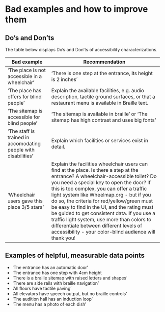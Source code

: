 # Bad examples and how to improve them

## Do’s and Don’ts

The table below displays Do’s and Don’ts of accessibility characterizations.

Bad example|Recommendation
-----|-----
‘The place is not accessible in a wheelchair’| ‘There is one step at the entrance, its height is 2 inches’
‘The place has offers for blind people’| Explain the available facilities, e.g. audio description, tactile ground surfaces, or that a restaurant menu is available in Braille text.
‘The sitemap is accessible for blind people’| ‘The sitemap is available in braille’ or ‘The sitemap has high contrast and uses big fonts’
‘The staff is trained in accomodating people with disabilities’|Explain which facilities or services exist in detail.
‘Wheelchair users gave this place 3/5 stars’|Explain the facilities wheelchair users can find at the place. Is there a step at the entrance? A wheelchair-accessible toilet? Do you need a special key to open the door? If this is too complex, you can offer a traffic light system like Wheelmap.org - but if you do so, the criteria for red/yellow/green must be easy to find in the UI, and the rating must be guided to get consistent data. If you use a traffic light system, use more than colors to differentiate between different levels of accessibility - your color-blind audience will thank you!

## Examples of helpful, measurable data points

- ‘The entrance has an automatic door’
- ‘The entrance has one step with 4cm height
- ‘There is a braille sitemap with raised letters and shapes’
- ‘There are side rails with braille navigation’
- ‘All floors have tactile paving’
- ‘All elevators have speech output, but no braille controls’
- ‘The audition hall has an induction loop’
- ‘The menu has a photo of each dish’